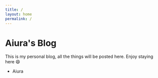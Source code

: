```yaml
---
title: /
layout: home
permalink: /
---
```


# Aiura's Blog

This is my personal blog, all the things will be posted here. Enjoy staying here :smile:
- Aiura
